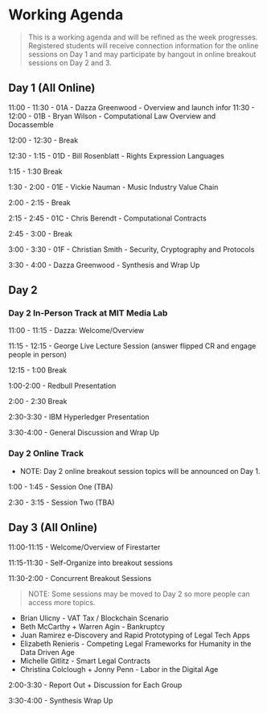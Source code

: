 # Working Agenda 

> This is a working agenda and will be refined as the week progresses.  Registered students will receive connection information for the online sessions on Day 1 and may participate by hangout in online breakout sessions on Day 2 and 3.  

## Day 1 (All Online) 


11:00 - 11:30 - 01A - Dazza Greenwood - Overview and launch
infor
11:30 - 12:00 - 01B - Bryan Wilson - Computational Law Overview and Docassemble

12:00 - 12:30 - Break

12:30 - 1:15 - 01D - Bill Rosenblatt - Rights Expression Languages

1:15 - 1:30 Break

1:30 - 2:00	- 01E - Vickie Nauman - Music Industry Value Chain 

2:00 - 2:15 - Break

2:15 - 2:45	- 01C - Chris Berendt - Computational Contracts  

2:45 - 3:00 - Break

3:00 - 3:30 - 01F - Christian Smith - Security, Cryptography and Protocols

3:30 - 4:00 - Dazza Greenwood - Synthesis and Wrap Up


## Day 2 

### Day 2 In-Person Track at MIT Media Lab


11:00 - 11:15 - Dazza: Welcome/Overview 

11:15 - 12:15 - George Live Lecture Session (answer flipped CR and engage people in person)

12:15 - 1:00 Break

1:00-2:00 - Redbull Presentation

2:00 - 2:30 Break

2:30-3:30 - IBM Hyperledger Presentation

3:30-4:00 - General Discussion and Wrap Up


### Day 2 Online Track 

* NOTE: Day 2 online breakout session topics will be announced on Day 1. 

1:00 - 1:45 - Session One (TBA)

2:30 - 3:15 - Session Two (TBA)


## Day 3  (All Online) 

11:00-11:15 - Welcome/Overview of Firestarter 

11:15-11:30 - Self-Organize into breakout sessions

11:30-2:00 - Concurrent Breakout Sessions

> NOTE: Some sessions may be moved to Day 2 so more people can access more topics. 

* Brian Ulicny - VAT Tax / Blockchain Scenario
* Beth McCarthy + Warren Agin - Bankruptcy
* Juan Ramirez e-Discovery and Rapid Prototyping of Legal Tech Apps
* Elizabeth Renieris - Competing Legal Frameworks for Humanity in the Data Driven Age
* Michelle Gitlitz  - Smart Legal Contracts
* Christina Colclough + Jonny Penn - Labor in the Digital Age

2:00-3:30 - Report Out + Discussion for Each Group

3:30-4:00 - Synthesis Wrap Up



